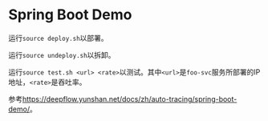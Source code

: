 # Spring Boot Demo

运行`source deploy.sh`以部署。

运行`source undeploy.sh`以拆卸。

运行`source test.sh <url> <rate>`以测试。其中`<url>`是`foo-svc`服务所部署的IP地址，`<rate>`是吞吐率。

参考<https://deepflow.yunshan.net/docs/zh/auto-tracing/spring-boot-demo/>。